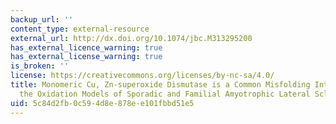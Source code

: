 ```yaml
---
backup_url: ''
content_type: external-resource
external_url: http://dx.doi.org/10.1074/jbc.M313295200
has_external_licence_warning: true
has_external_license_warning: true
is_broken: ''
license: https://creativecommons.org/licenses/by-nc-sa/4.0/
title: Monomeric Cu, Zn-superoxide Dismutase is a Common Misfolding Intermediate in
  the Oxidation Models of Sporadic and Familial Amyotrophic Lateral Sclerosis
uid: 5c84d2fb-0c59-4d8e-878e-e101fbbd51e5
---
```

